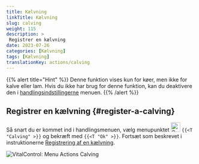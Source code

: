 ```yaml
---
title: Kælvning
linkTitle: Kælvning
slug: calving
weight: 115
description: >
 Registrer en kælvning
date: 2023-07-26
categories: [Kælvning]
tags: [Kælvning]
translationKey: actions/calving
---
```

{{% alert title="Hint" %}}
Denne funktion vises kun for køer, men ikke for kalve eller lam.
Hvis du ikke har brug for denne funktion, kan du deaktivere den i [handlingsindstillingerne](../setting/) menuen.
{{% /alert %}}

## Registrer en kælvning {#register-a-calving}

Så snart du er kommet ind i handlingsmenuen, vælg menupunktet <img src="/icons/actions/calving.svg" width="25" align="bottom" alt="Calving"  alt="Calving"/> `{{<T "Calving" >}}` og bekræft med `{{<T "Ok" >}}`. Fortsæt som beskrevet i instruktionerne [Registrering af en kælvning](/en/docs/new/calving/).

   ![VitalControl: Menu Actions Calving](../images/calving.png "Calving")


